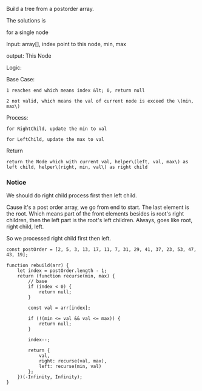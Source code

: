 Build a tree from a postorder array.



The solutions is

for a single node

Input: array\[\], index point to this node, min, max

output: This Node

Logic:

  Base Case:

    1 reaches end which means index &lt; 0, return null

    2 not valid, which means the val of current node is exceed the \(min, max\)

  Process:

    for RightChild, update the min to val

    for LeftChild, update the max to val

  Return

    return the Node which with current val, helper\(left, val, max\) as left child, helper\(right, min, val\) as right child



### Notice

  We should do right child process first then left child.

  Cause it's a post order array, we go from end to start. The last element is the root. Which means part of the front elements besides is root's right children, then the left part is the root's left children. Always, goes like root, right child, left. 

  So we processed right child first then left.





```
const postOrder = [2, 5, 3, 13, 17, 11, 7, 31, 29, 41, 37, 23, 53, 47, 43, 19];

function rebuild(arr) {
    let index = postOrder.length - 1;
    return (function recurse(min, max) {
        // base
        if (index < 0) {
            return null;
        }

        const val = arr[index];

        if (!(min <= val && val <= max)) {
            return null;
        }

        index--;

        return {
            val,
            right: recurse(val, max),
            left: recurse(min, val)
        };
    })(-Infinity, Infinity);
}

```



